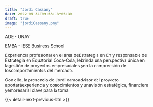 ```yaml
---
title: "Jordi Cassany"
date: 2022-05-31T09:58:13+05:30
draft: true
image: "jordiCassany.png"
---
```


ADE - UNAV

EMBA - IESE Business School

Experiencia profesional en el área deEstrategia en EY y responsable de Estrategia en Equatorial Coca-Cola, lebrinda una perspectiva única en lagestión de proyectos empresariales yen la comprensión de loscomportamientos del mercado.

Con ello, la presencia de Jordi comoadvisor del proyecto aportaráexperiencia y conocimientos y unavisión estratégica, financiera yempresarial clave para la toma

{{< detail-next-previous-btn >}}